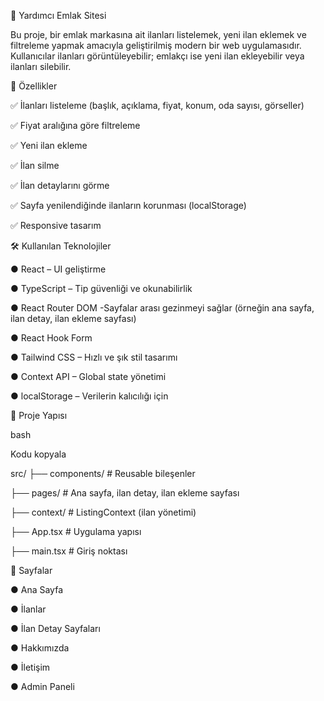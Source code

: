 🏡 Yardımcı Emlak Sitesi

Bu proje, bir emlak markasına ait ilanları listelemek, yeni ilan eklemek ve filtreleme yapmak amacıyla geliştirilmiş modern bir web uygulamasıdır. Kullanıcılar ilanları görüntüleyebilir; emlakçı ise yeni ilan ekleyebilir veya ilanları silebilir.

🚀 Özellikler

✅ İlanları listeleme (başlık, açıklama, fiyat, konum, oda sayısı, görseller)

✅ Fiyat aralığına göre filtreleme

✅ Yeni ilan ekleme

✅ İlan silme

✅ İlan detaylarını görme

✅ Sayfa yenilendiğinde ilanların korunması (localStorage)

✅ Responsive tasarım

🛠️ Kullanılan Teknolojiler

● React – UI geliştirme

● TypeScript – Tip güvenliği ve okunabilirlik

● React Router DOM -Sayfalar arası gezinmeyi sağlar (örneğin ana sayfa, ilan detay, ilan ekleme sayfası)

● React Hook Form

● Tailwind CSS – Hızlı ve şık stil tasarımı

● Context API – Global state yönetimi

● localStorage – Verilerin kalıcılığı için

📂 Proje Yapısı

bash

Kodu kopyala

src/
├── components/       # Reusable bileşenler

├── pages/            # Ana sayfa, ilan detay, ilan ekleme sayfası

├── context/          # ListingContext (ilan yönetimi)

├── App.tsx           # Uygulama yapısı

├── main.tsx          # Giriş noktası

📝 Sayfalar

● Ana Sayfa

● İlanlar

● İlan Detay Sayfaları

● Hakkımızda

● İletişim

● Admin Paneli
